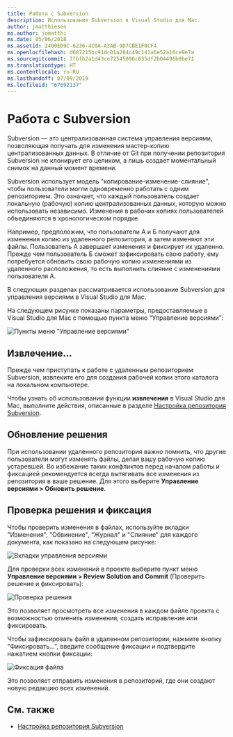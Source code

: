 ```yaml
---
title: Работа с Subversion
description: Использование Subversion в Visual Studio для Mac.
author: jmatthiesen
ms.author: jomatthi
ms.date: 05/06/2018
ms.assetid: 2400ED9C-6236-4C0A-A3AB-9D7CBE1F0CF4
ms.openlocfilehash: d687215bc91dc01a284c49c141a6e52a16ce9e7a
ms.sourcegitcommit: 7fbfb2a1d43ce72545096c635df2b04496b0be71
ms.translationtype: HT
ms.contentlocale: ru-RU
ms.lasthandoff: 07/09/2019
ms.locfileid: "67692137"
---
```

# <a name="working-with-subversion"></a>Работа с Subversion

Subversion — это централизованная система управления версиями, позволяющая получать для изменения мастер-копию централизованных данных. В отличие от Git при получении репозитория Subversion не клонирует его целиком, а лишь создает моментальный снимок на данный момент времени.

Subversion использует модель "копирование-изменение-слияние", чтобы пользователи могли одновременно работать с одним репозиторием. Это означает, что каждый пользователь создает локальную (рабочую) копию централизованных данных, которую можно использовать независимо. Изменения в рабочих копиях пользователей объединяются в хронологическом порядке.

Например, предположим, что пользователи А и Б получают для изменения копию из удаленного репозитория, а затем изменяют эти файлы. Пользователь А завершает изменения и фиксирует их удаленно. Прежде чем пользователь Б сможет зафиксировать свою работу, ему потребуется обновить свою рабочую копию изменениями из удаленного расположения, то есть выполнить слияние с изменениями пользователя А.

В следующих разделах рассматривается использование Subversion для управления версиями в Visual Studio для Mac.

На следующем рисунке показаны параметры, предоставляемые в Visual Studio для Mac с помощью пункта меню "Управление версиями":

![Пункты меню "Управление версиями"](media/version-control-svnVersionControlMenu.png)

## <a name="checkout"></a>Извлечение...

Прежде чем приступать к работе с удаленным репозиторием Subversion, извлеките его для создания рабочей копии этого каталога на локальном компьютере.

Чтобы узнать об использовании функции **извлечения** в Visual Studio для Mac, выполните действия, описанные в разделе [Настройка репозитория Subversion](set-up-subversion-repository.md).

## <a name="update-solution"></a>Обновление решения

При использовании удаленного репозитория важно помнить, что другие пользователи могут изменять файлы, делая вашу рабочую копию устаревшей. Во избежание таких конфликтов перед началом работы и фиксацией рекомендуется всегда вытягивать все изменения из репозитория в ваше решение. Для этого выберите **Управление версиями > Обновить решение**.

## <a name="review-solution-and-commit"></a>Проверка решения и фиксация

Чтобы проверить изменения в файлах, используйте вкладки "Изменения", "Обвинение", "Журнал" и "Слияние" для каждого документа, как показано на следующем рисунке:

![Вкладки управления версиями](media/version-control-vcTabs.png)

Для проверки всех изменений в проекте выберите пункт меню **Управление версиями > Review Solution and Commit** (Проверить решение и фиксировать):

![Проверка решения](media/version-control-vcStatus.png)

Это позволяет просмотреть все изменения в каждом файле проекта с возможностью отменить изменения, создать исправление или фиксировать.

Чтобы зафиксировать файл в удаленном репозитории, нажмите кнопку "Фиксировать...", введите сообщение фиксации и подтвердите нажатием кнопки фиксации:

![Фиксация файла](media/version-control-svnCommit.png)

Это позволяет отправить изменения в репозиторий, где они создают новую редакцию всех изменений.

## <a name="see-also"></a>См. также

- [Настройка репозитория Subversion](set-up-subversion-repository.md)
